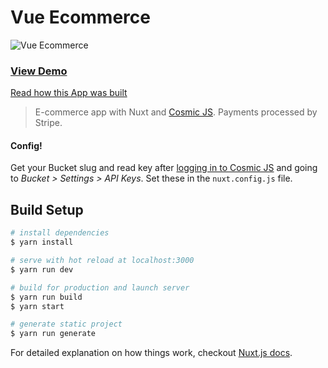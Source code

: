 # Vue Ecommerce
![Vue Ecommerce](https://cosmic-s3.imgix.net/6cd9c950-1325-11e8-be86-2f02fdef3380-screenshot-vuecommerce.cosmicapp.co-2018.02.16-19-56-21.png?w=1000)
### [View Demo](https://cosmicjs.com/apps/vue-ecommerce-app)

[Read how this App was built](https://cosmicjs.com/articles/how-to-build-an-e-commerce-website-with-nuxt-and-cosmic-js-jdr4nros)

> E-commerce app with Nuxt and [Cosmic JS](https://cosmicjs.com).  Payments processed by Stripe.

#### Config!
Get your Bucket slug and read key after [logging in to Cosmic JS](https://app.cosmicjs.com/login) and going to <i>Bucket > Settings > API Keys</i>. Set these in the `nuxt.config.js` file.

## Build Setup

``` bash
# install dependencies
$ yarn install

# serve with hot reload at localhost:3000
$ yarn run dev

# build for production and launch server
$ yarn run build
$ yarn start

# generate static project
$ yarn run generate
```

For detailed explanation on how things work, checkout [Nuxt.js docs](https://nuxtjs.org).
